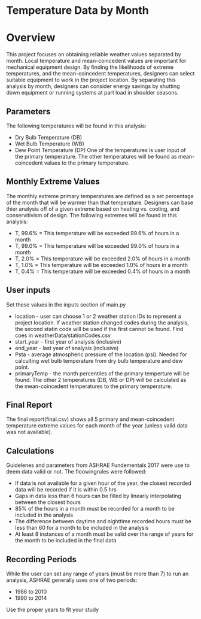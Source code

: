 # Temperature Data by Month

# Overview

This project focuses on obtaining reliable weather values separated by month. Local temperature and mean-coincedent values are important for mechanical equipment design. By finding the likelihoods of extreme temperatures, and the mean-coincedent temperatures, designers can select suitable equipment to work in the project location. By separating this analysis by month, designers can consider energy savings by shutting down equipment or running systems at part load in shoulder seasons.

## Parameters
The following temperatures will be found in this analysis:
* Dry Bulb Temperature (DB)
* Wet Bulb Temperature (WB)
* Dew Point Temperature (DP)
One of the temperatures is user input of the primary temperature. The other temperatures will be found as mean-coincedent values to the primary temperature.

## Monthly Extreme Values
The monthly extreme primary temperatures are defined as a set percentage of the month that will be warmer than that temperature. Designers can base thier analysis off of a given extreme based on heating vs. cooling, and conservitivism of design. The following extremes will be found in this analysis:
* T, 99.6% = This temperature will be exceeded 99.6% of hours in a month
* T, 99.0% = This temperature will be exceeded 99.0% of hours in a month
* T, 2.0% = This temperature will be exceeded 2.0% of hours in a month
* T, 1.0% = This temperature will be exceeded 1.0% of hours in a month
* T, 0.4% = This temperature will be exceeded 0.4% of hours in a month

## User inputs
Set these values in the inputs section of main.py
* location - user can choose 1 or 2 weather station IDs to represent a project location. If weather station changed codes during the analysis, the second statin code will be used if the first cannot be found. Find coes in weatherData/stationCodes.csv
* start_year - first year of analysis (inclusive)
* end_year - last year of analysis (inclusive)
* Psta - average atmospheric pressure of the location (psi). Needed for calculting wet bulb temperature from dry bulb temperature and dew point.
* primaryTemp - the month percentiles of the primary temperture will be found. The other 2 temperatures (DB, WB or DP) will be calculated as the mean-coincedent temperatures to the primary temperature.

## Final Report
The final report(final.csv) shows all 5 primary and mean-coincedent temperature extreme values for each month of the year (unless valid data was not available). 

## Calculations
Guidelenes and parameters from ASHRAE Fundementals 2017 were use to deem data valid or not. The floowingrules were followed:
* If data is not available for a given hour of the year, the closest recorded data will be recorded if it is within 0.5 hrs
* Gaps in data less than 6 hours can be filled by linearly interpolating between the closest hours
* 85% of the hours in a month must be recorded for a month to be included in the analysis
* The difference between daytime and nighttime recorded hours must be less than 60 for a month to be included in the analysis
* At least 8 instances of a month must be valid over the range of years for the month to be included in the final data

## Recording Periods
While the user can set any range of years (must be more than 7) to run an analysis, ASHRAE generally uses one of two periods:
* 1986 to 2010
* 1990 to 2014
<a/>
Use the proper years to fit your study
